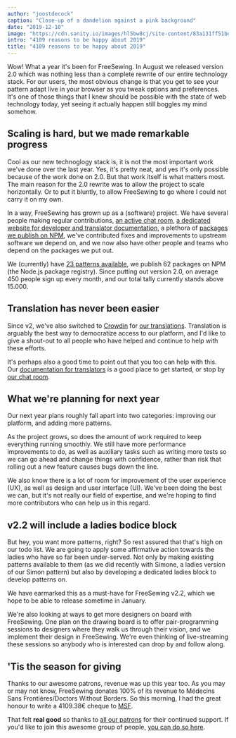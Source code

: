 ```yaml
---
author: "joostdecock"
caption: "Close-up of a dandelion against a pink background"
date: "2019-12-10"
image: "https://cdn.sanity.io/images/hl5bw8cj/site-content/83a131ff51bec913541a94356d1930aaa2c07f87-1920x1280.jpg"
intro: "4109 reasons to be happy about 2019"
title: "4109 reasons to be happy about 2019"
---
```



Wow! What a year it's been for FreeSewing. In August we released version 2.0 which was nothing less than a complete rewrite of our entire technology stack. For our users, the most obvious change is that you get to see your pattern adapt live in your browser as you tweak options and preferences. It's one of those things that I knew should be possible with the state of web technology today, yet seeing it actually happen still boggles my mind somehow.

## Scaling is hard, but we made remarkable progress

Cool as our new technoglogy stack is, it is not the most important work we've done over the last year. Yes, it's pretty neat, and yes it's only possible because of the work done on 2.0. But that work itself is what matters most. The main reason for the 2.0 rewrite was to allow the project to scale horizontally. Or to put it bluntly, to allow FreeSewing to go where I could not carry it on my own.

In a way, FreeSewing has grown up as a (software) project. We have several people making regular contributions, [an active chat room](https://discord.freesewing.org/), [a dedicated website for developer and translator documentation](https://freesewing.dev), a plethora of [packages we publish on NPM](https://www.npmjs.com/search?q=keywords:freesewing), we've contributed fixes and improvements to upstream software we depend on, and we now also have other people and teams who depend on the packages we put out.

We (currently) have [23 patterns available](/patterns/), we publish 62 packages on NPM (the Node.js package registry). Since putting out version 2.0, on average 450 people sign up every month, and our total tally currently stands above 15.000.

## Translation has never been easier

Since v2, we've also switched to [Crowdin](https://crowdin.com) for [our translations](https://freesewing.dev/guides/translator/). Translation is arguably the best way to democratize access to our platform, and I'd like to give a shout-out to all people who have helped and continue to help with these efforts.

It's perhaps also a good time to point out that you too can help with this. Our [documentation for translators](https://freesewing.dev/guides/translator/) is a good place to get started, or stop by [our chat room](https://discord.freesewing.org/).

## What we're planning for next year

Our next year plans roughly fall apart into two categories: improving our platform, and adding more patterns.

As the project grows, so does the amount of work required to keep everything running smoothly. We still have more performance improvements to do, as well as auxiliary tasks such as writing more tests so we can go ahead and change things with confidence, rather than risk that rolling out a new feature causes bugs down the line.

We also know there is a lot of room for improvement of the user experience (UX), as well as design and user interface (UI). We've been doing the best we can, but it's not really our field of expertise, and we're hoping to find more contributors who can help us in this regard.

## v2.2 will include a ladies bodice block

But hey, you want more patterns, right? So rest assured that that's high on our todo list. We are going to apply some affirmative action towards the ladies who have so far been under-served. Not only by making existing patterns available to them (as we did recently with Simone, a ladies version of our Simon pattern) but also by developing a dedicated ladies block to develop patterns on.

We have earmarked this as a must-have for FreeSewing v2.2, which we hope to be able to release sometime in January.

We're also looking at ways to get more designers on board with FreeSewing. One plan on the drawing board is to offer pair-programming sessions to designers where they walk us through their vision, and we implement their design in FreeSewing. We're even thinking of live-streaming these sessions so anybody who is interested can drop by and follow along.

## 'Tis the season for giving

Thanks to our awesome patrons, revenue was up this year too. As you may or may not know, FreeSewing donates 100% of its revenue to Médecins Sans Frontières/Doctors Without Borders. So this morning, I had the great honour to write a 4109.38€ cheque to [MSF](https://www.msf.org/).

That felt **real good** so thanks to [all our patrons](/patrons) for their continued support. If you'd like to join this awesome group of people, [you can do so here](/patrons/join).



